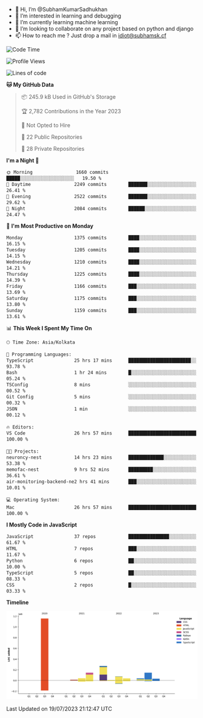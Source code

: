 - 👋 Hi, I’m @SubhamKumarSadhukhan
- 👀 I’m interested in learning and debugging
- 🌱 I’m currently learning machine learning
- 💞️ I’m looking to collaborate on any project based on python and django
- 📫 How to reach me ?
      Just drop a mail in idiot@subhamsk.cf

<!---
SubhamKumarSadhukhan/SubhamKumarSadhukhan is a ✨ special ✨ repository because its `README.md` (this file) appears on your GitHub profile.
You can click the Preview link to take a look at your changes.
--->


<!--START_SECTION:waka-->
![Code Time](http://img.shields.io/badge/Code%20Time-1%2C349%20hrs%2018%20mins-blue)

![Profile Views](http://img.shields.io/badge/Profile%20Views-0-blue)

![Lines of code](https://img.shields.io/badge/From%20Hello%20World%20I%27ve%20Written-2.0%20million%20lines%20of%20code-blue)

**🐱 My GitHub Data** 

> 📦 245.9 kB Used in GitHub's Storage 
 > 
> 🏆 2,782 Contributions in the Year 2023
 > 
> 🚫 Not Opted to Hire
 > 
> 📜 22 Public Repositories 
 > 
> 🔑 28 Private Repositories 
 > 
**I'm a Night 🦉** 

```text
🌞 Morning                1660 commits        █████░░░░░░░░░░░░░░░░░░░░   19.50 % 
🌆 Daytime                2249 commits        ███████░░░░░░░░░░░░░░░░░░   26.41 % 
🌃 Evening                2522 commits        ███████░░░░░░░░░░░░░░░░░░   29.62 % 
🌙 Night                  2084 commits        ██████░░░░░░░░░░░░░░░░░░░   24.47 % 
```
📅 **I'm Most Productive on Monday** 

```text
Monday                   1375 commits        ████░░░░░░░░░░░░░░░░░░░░░   16.15 % 
Tuesday                  1205 commits        ████░░░░░░░░░░░░░░░░░░░░░   14.15 % 
Wednesday                1210 commits        ████░░░░░░░░░░░░░░░░░░░░░   14.21 % 
Thursday                 1225 commits        ████░░░░░░░░░░░░░░░░░░░░░   14.39 % 
Friday                   1166 commits        ███░░░░░░░░░░░░░░░░░░░░░░   13.69 % 
Saturday                 1175 commits        ███░░░░░░░░░░░░░░░░░░░░░░   13.80 % 
Sunday                   1159 commits        ███░░░░░░░░░░░░░░░░░░░░░░   13.61 % 
```


📊 **This Week I Spent My Time On** 

```text
🕑︎ Time Zone: Asia/Kolkata

💬 Programming Languages: 
TypeScript               25 hrs 17 mins      ███████████████████████░░   93.78 % 
Bash                     1 hr 24 mins        █░░░░░░░░░░░░░░░░░░░░░░░░   05.24 % 
TSConfig                 8 mins              ░░░░░░░░░░░░░░░░░░░░░░░░░   00.52 % 
Git Config               5 mins              ░░░░░░░░░░░░░░░░░░░░░░░░░   00.32 % 
JSON                     1 min               ░░░░░░░░░░░░░░░░░░░░░░░░░   00.12 % 

🔥 Editors: 
VS Code                  26 hrs 57 mins      █████████████████████████   100.00 % 

🐱‍💻 Projects: 
neuroncy-nest            14 hrs 23 mins      █████████████░░░░░░░░░░░░   53.38 % 
memofac-nest             9 hrs 52 mins       █████████░░░░░░░░░░░░░░░░   36.61 % 
air-monitoring-backend-ne2 hrs 41 mins       ███░░░░░░░░░░░░░░░░░░░░░░   10.01 % 

💻 Operating System: 
Mac                      26 hrs 57 mins      █████████████████████████   100.00 % 
```

**I Mostly Code in JavaScript** 

```text
JavaScript               37 repos            ███████████████░░░░░░░░░░   61.67 % 
HTML                     7 repos             ███░░░░░░░░░░░░░░░░░░░░░░   11.67 % 
Python                   6 repos             ██░░░░░░░░░░░░░░░░░░░░░░░   10.00 % 
TypeScript               5 repos             ██░░░░░░░░░░░░░░░░░░░░░░░   08.33 % 
CSS                      2 repos             █░░░░░░░░░░░░░░░░░░░░░░░░   03.33 % 
```



**Timeline**

![Lines of Code chart](https://raw.githubusercontent.com/SubhamKumarSadhukhan/SubhamKumarSadhukhan/main/assets/bar_graph.png)


 Last Updated on 19/07/2023 21:12:47 UTC
<!--END_SECTION:waka-->

